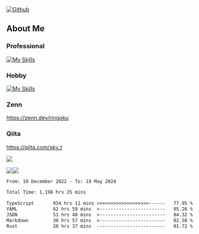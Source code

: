 [![Github](https://img.shields.io/github/followers/skyt-a?label=Follow&style=social)](https://github.com/skyt-a)

## About Me
### Professional
[![My Skills](https://skillicons.dev/icons?i=react,ts,js,nodejs,java,graphql,firebase,githubactions&theme=light)](https://skillicons.dev)
### Hobby
[![My Skills](https://skillicons.dev/icons?i=unity,rust,py&theme=light)](https://skillicons.dev)

### Zenn
https://zenn.dev/ringoku
### Qiita
https://qiita.com/sky_t


![](https://github-profile-summary-cards.vercel.app/api/cards/profile-details?username=skyt-a&theme=default)

![](https://github-profile-summary-cards.vercel.app/api/cards/repos-per-language?username=skyt-a&theme=default)![](https://github-profile-summary-cards.vercel.app/api/cards/stats?username=RinGoku&theme=default)

<!--START_SECTION:waka-->

```txt
From: 19 December 2022 - To: 19 May 2024

Total Time: 1,198 hrs 25 mins

TypeScript       934 hrs 11 mins >>>>>>>>>>>>>>>>>>>------   77.95 %
YAML             62 hrs 59 mins  >------------------------   05.26 %
JSON             51 hrs 48 mins  >------------------------   04.32 %
Markdown         30 hrs 57 mins  >------------------------   02.58 %
Rust             20 hrs 37 mins  -------------------------   01.72 %
```

<!--END_SECTION:waka-->
